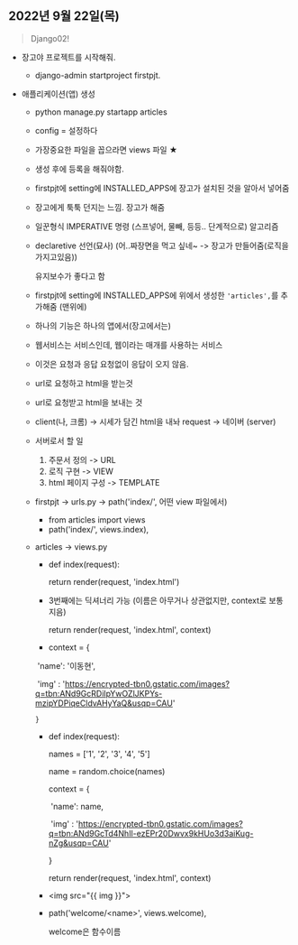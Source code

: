 ## 2022년 9월 22일(목)

> Django02! 



- 장고야 프로젝트를 시작해줘.
  - django-admin startproject firstpjt. 

- 애플리케이션(앱) 생성

  - python manage.py startapp articles

  - config = 설정하다

  - 가장중요한 파일을 꼽으라면 views 파일 ★

  - 생성 후에 등록을 해줘야함.

  - firstpjt에 setting에 INSTALLED_APPS에 장고가 설치된 것을 알아서 넣어줌

  - 장고에게 툭툭 던지는 느낌. 장고가 해줌

  - 일꾼형식 IMPERATIVE 명령 (스프넣어, 물빼, 등등.. 단계적으로) 알고리즘

  - declaretive 선언(묘사) (어..짜장면을 먹고 싶네~ -> 장고가 만들어줌(로직을 가지고있음))

    유지보수가 좋다고 함

  - firstpjt에 setting에 INSTALLED_APPS에 위에서 생성한 `'articles',`를 추가해줌 (맨위에)

  -  하나의 기능은 하나의 앱에서(장고에서는)

  - 웹서비스는 서비스인데, 웹이라는 매개를 사용하는 서비스

  - 이것은 요청과 응답 요청없이 응답이 오지 않음.

  - url로 요청하고 html을 받는것

  - url로 요청받고 html을 보내는 것

  - client(나, 크롬) -> 시세가 담긴 html을 내놔 request -> 네이버 (server)

  - 서버로서 할 일

    1. 주문서 정의 -> URL
    2. 로직 구현 -> VIEW
    3. html 페이지 구성 -> TEMPLATE

  - firstpjt -> urls.py -> path('index/',  어떤 view 파일에서)

    - from articles import views
    - path('index/', views.index),

  - articles -> views.py

    - def index(request):

      return render(request, 'index.html')

    - 3번째에는 딕셔너리 가능 (이름은 아무거나 상관없지만, context로 보통 지음)

      return render(request, 'index.html', context)

    -   context = {

      ​    'name': '이동현',

      ​    'img' : 'https://encrypted-tbn0.gstatic.com/images?q=tbn:ANd9GcRDiIpYwOZlJKPYs-mzipYDPiqeCldvAHyYaQ&usqp=CAU'

        }

    - def index(request):

      

        names = ['1', '2', '3', '4', '5']

        name = random.choice(names)

      

        context = {

      ​    'name': name,

      ​    'img' : 'https://encrypted-tbn0.gstatic.com/images?q=tbn:ANd9GcTd4NhIl-ezEPr20Dwvx9kHUo3d3aiKug-nZg&usqp=CAU'

        }

      

        return render(request, 'index.html', context)

    - \<img src="{{ img }}">

    - path('welcome/\<name>', views.welcome),

      welcome은 함수이름

​	
